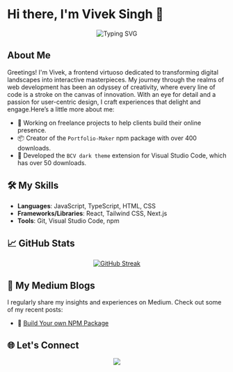 # Hi there, I'm Vivek Singh 👋

<p align="center">
  <img src="https://readme-typing-svg.herokuapp.com?font=Fira+Code&weight=500&size=25&pause=1000&color=ADD8E6&center=true&vCenter=true&width=435&lines=Frontend+Developer;Freelance+Website+Creator;Lifelong+Learner" alt="Typing SVG">
</p>

## About Me
Greetings! I'm Vivek, a frontend virtuoso dedicated to transforming digital landscapes into interactive masterpieces. My journey through the realms of web development has been an odyssey of creativity, where every line of code is a stroke on the canvas of innovation. With an eye for detail and a passion for user-centric design, I craft experiences that delight and engage.Here’s a little more about me:
- 💼 Working on freelance projects to help clients build their online presence.
- 📦 Creator of the `Portfolio-Maker` npm package with over 400 downloads.
- 🎨 Developed the `BCV dark theme` extension for Visual Studio Code, which has over 50 downloads.

## 🛠️ My Skills
- **Languages**: JavaScript, TypeScript, HTML, CSS
- **Frameworks/Libraries**: React, Tailwind CSS, Next.js
- **Tools**: Git, Visual Studio Code, npm

## 📈 GitHub Stats
<p align="center">
<a href="https://git.io/streak-stats"><img src="https://streak-stats.demolab.com?user=bettercodevivek&theme=blue-navy" alt="GitHub Streak" /></a>
</p>

## 📖 My Medium Blogs
I regularly share my insights and experiences on Medium. Check out some of my recent posts:
- 📘 [Build Your own NPM Package](https://medium.com/@viveksingh05/from-code-to-package-publishing-your-react-component-on-npm-656b7af921cc)

## 🌐 Let's Connect
<p align="center">
  <a href="https://www.linkedin.com/in/vivek-singh-77849329a/"><img src="https://img.shields.io/badge/LinkedIn-Vivek%20Singh-blue?style=for-the-badge&logo=linkedin"></a>
</p>
